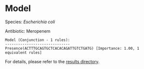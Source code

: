 
# Model

Species: *Escherichia coli*

Antibiotic: Meropenem

```
Model (Conjunction - 1 rules):
------------------------------
Presence(ACTTTGCAGTGCTCACACAGATTGTCTGATG) [Importance: 1.00, 1 equivalent rules]

```

For details, please refer to the [results directory](../../../../../results/scm_b/escherichia%20coli/meropenem/repeat_4/).


